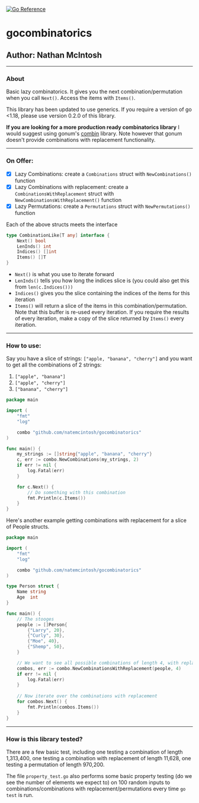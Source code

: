 [![Go Reference](https://pkg.go.dev/badge/github.com/natemcintosh/gocombinatorics.svg)](https://pkg.go.dev/github.com/natemcintosh/gocombinatorics)

# gocombinatorics
## Author: Nathan McIntosh

---
### About
Basic lazy combinatorics. It gives you the next combination/permutation when you call 
`Next()`. Access the items with `Items()`.

This library has been updated to use generics. If you require a version of go 
<1.18, please use version 0.2.0 of this library.

**If you are looking for a more production ready combinatorics library** I would suggest
using gonum's [combin](https://pkg.go.dev/gonum.org/v1/gonum@v0.9.3/stat/combin) library. Note however that gonum doesn't provide combinations with replacement functionality.

---
### On Offer:
- [X] Lazy Combinations: create a `Combinations` struct with `NewCombinations()` function
- [X] Lazy Combinations with replacement: create a `CombinationsWithReplacement` struct with `NewCombinationsWithReplacement()` function
- [X] Lazy Permutations: create a `Permutations` struct with `NewPermutations()` function

Each of the above structs meets the interface
```go
type CombinationLike[T any] interface {
	Next() bool
	LenInds() int
	Indices() []int
	Items() []T
}
```
- `Next()` is what you use to iterate forward
- `LenInds()` tells you how long the indices slice is (you could also get this from `len(c.Indices()))`
- `Indices()` gives you the slice containing the indices of the items for this iteration
- `Items()` will return a slice of the items in this combination/permutation. Note that 
this buffer is re-used every iteration. If you require the results of every iteration, 
make a copy of the slice returned by `Items()` every iteration.

---
### How to use:
Say you have a slice of strings: `["apple, "banana", "cherry"]` and you want to get all the combinations of 2 strings:
1. `["apple", "banana"]`
1. `["apple", "cherry"]`
1. `["banana", "cherry"]`
```go
package main

import (
	"fmt"
	"log"

	combo "github.com/natemcintosh/gocombinatorics"
)

func main() {
	my_strings := []string{"apple", "banana", "cherry"}
	c, err := combo.NewCombinations(my_strings, 2)
	if err != nil {
		log.Fatal(err)
	}

	for c.Next() {
		// Do something with this combination
		fmt.Println(c.Items())
	}
}
```

Here's another example getting combinations with replacement for a slice of People structs.
```go
package main

import (
	"fmt"
	"log"

	combo "github.com/natemcintosh/gocombinatorics"
)

type Person struct {
	Name string
	Age  int
}

func main() {
	// The stooges
	people := []Person{
		{"Larry", 20},
		{"Curly", 30},
		{"Moe", 40},
		{"Shemp", 50},
	}

	// We want to see all possible combinations of length 4, with replacement
	combos, err := combo.NewCombinationsWithReplacement(people, 4)
	if err != nil {
		log.Fatal(err)
	}
	
	// Now iterate over the combinations with replacement
	for combos.Next() {
		fmt.Println(combos.Items())
	}
}
```

---
### How is this library tested?
There are a few basic test, including one testing a combination of length 1,313,400, one
testing a combination with replacement of length 11,628, one testing a permutation of
length 970,200.

The file `property_test.go` also performs some basic property testing (do we see the
number of elements we expect to) on 100 random inputs to combinations/combinations with
replacement/permutations every time `go test` is run.

